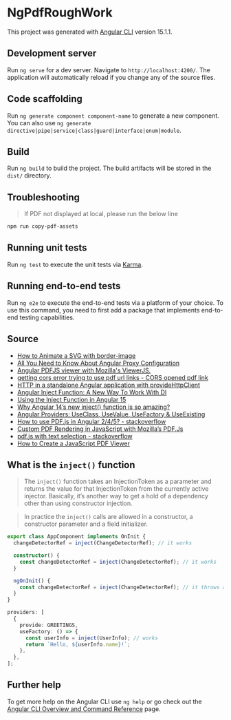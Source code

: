 # NgPdfRoughWork

This project was generated with [Angular CLI](https://github.com/angular/angular-cli) version 15.1.1.

## Development server

Run `ng serve` for a dev server. Navigate to `http://localhost:4200/`. The application will automatically reload if you change any of the source files.

## Code scaffolding

Run `ng generate component component-name` to generate a new component. You can also use `ng generate directive|pipe|service|class|guard|interface|enum|module`.

## Build

Run `ng build` to build the project. The build artifacts will be stored in the `dist/` directory.

## Troubleshooting

> If PDF not displayed at local, please run the below line

```bash
npm run copy-pdf-assets
```

## Running unit tests

Run `ng test` to execute the unit tests via [Karma](https://karma-runner.github.io).

## Running end-to-end tests

Run `ng e2e` to execute the end-to-end tests via a platform of your choice. To use this command, you need to first add a package that implements end-to-end testing capabilities.

## Source

- [How to Animate a SVG with border-image](https://css-tricks.com/how-to-animate-a-svg-with-border-image/)
- [All You Need to Know About Angular Proxy Configuration](https://javascript.plainenglish.io/all-you-need-to-know-about-angular-proxy-configuration-a1aeb2d8c86)
- [Angular PDFJS viewer with Mozilla's ViewerJS.](https://github.com/intbot/ng2-pdfjs-viewer)
- [getting cors error trying to use pdf url links - CORS opened pdf link](https://github.com/FranckFreiburger/vue-pdf/issues/273#issuecomment-838953439)
- [HTTP in a standalone Angular application with provideHttpClient](https://blog.ninja-squad.com/2022/11/09/angular-http-in-standalone-applications/)
- [Angular Inject Function: A New Way To Work With DI](https://www.henriquecustodia.dev/posts/angular-inject-function:-a-new-way-to-work-with-di/)
- [Using the Inject Function in Angular 15](https://www.danywalls.com/using-the-inject-function-in-angular-15)
- [Why Angular 14’s new inject() function is so amazing?](https://codereacter.medium.com/why-angular-14s-new-inject-function-is-so-amazing-ac281e7148d1)
- [Angular Providers: UseClass, UseValue, UseFactory & UseExisting](https://www.tektutorialshub.com/angular/angular-providers/)
- [How to use PDF.js in Angular 2/4/5? - stackoverflow](https://stackoverflow.com/questions/49548288/how-to-use-pdf-js-in-angular-2-4-5)
- [Custom PDF Rendering in JavaScript with Mozilla’s PDF.Js](https://www.sitepoint.com/custom-pdf-rendering/)
- [pdf.js with text selection - stackoverflow](https://stackoverflow.com/questions/33063213/pdf-js-with-text-selection)
- [How to Create a JavaScript PDF Viewer](https://code.tutsplus.com/tutorials/how-to-create-a-pdf-viewer-in-javascript--cms-32505)

## What is the `inject()` function

> The `inject()` function takes an InjectionToken as a parameter and returns the value for that InjectionToken from the currently active injector. Basically, it’s another way to get a hold of a dependency other than using constructor injection.

> In practice the `inject()` calls are allowed in a constructor, a constructor parameter and a field initializer.

```typescript
export class AppComponent implements OnInit {
  changeDetectorRef = inject(ChangeDetectorRef); // it works

  constructor() {
    const changeDetectorRef = inject(ChangeDetectorRef); // it works
  }

  ngOnInit() {
    const changeDetectorRef = inject(ChangeDetectorRef); // it throws an error
  }
}
```

```typescript
providers: [
  {
    provide: GREETINGS,
    useFactory: () => {
      const userInfo = inject(UserInfo); // works
      return `Hello, ${userInfo.name}!`;
    },
  },
];
```

## Further help

To get more help on the Angular CLI use `ng help` or go check out the [Angular CLI Overview and Command Reference](https://angular.io/cli) page.
